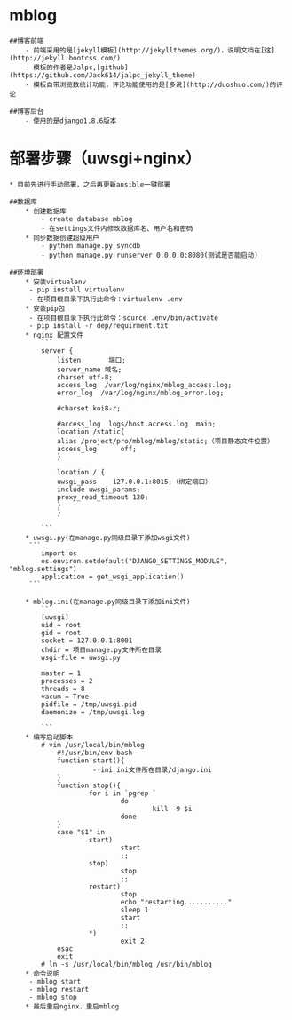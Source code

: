 # mblog

    ##博客前端
        - 前端采用的是[jekyll模板](http://jekyllthemes.org/)，说明文档在[这](http://jekyll.bootcss.com/)
        - 模板的作者是Jalpc,[github](https://github.com/Jack614/jalpc_jekyll_theme)
        - 模板自带浏览数统计功能，评论功能使用的是[多说](http://duoshuo.com/)的评论

    ##博客后台
        - 使用的是django1.8.6版本

# 部署步骤（uwsgi+nginx）
    * 目前先进行手动部署，之后再更新ansible一键部署

    ##数据库
        * 创建数据库
            - create database mblog
            - 在settings文件内修改数据库名、用户名和密码
        * 同步数据创建超级用户
            - python manage.py syncdb
            - python manage.py runserver 0.0.0.0:8080(测试是否能启动)

    ##环境部署
        * 安装virtualenv
         - pip install virtualenv
         - 在项目根目录下执行此命令：virtualenv .env
        * 安装pip包
         - 在项目根目录下执行此命令：source .env/bin/activate
         - pip install -r dep/requirment.txt
        * nginx 配置文件
            ```
            server {
                listen       端口;
                server_name 域名;
                charset utf-8;
                access_log  /var/log/nginx/mblog_access.log;
                error_log  /var/log/nginx/mblog_error.log;

                #charset koi8-r;

                #access_log  logs/host.access.log  main;
                location /static{
                alias /project/pro/mblog/mblog/static;（项目静态文件位置）
                access_log      off;
                }

                location / {
                uwsgi_pass    127.0.0.1:8015;（绑定端口）
                include uwsgi_params;
                proxy_read_timeout 120;
                }
                }

            ```
        * uwsgi.py(在manage.py同级目录下添加wsgi文件)
         ```
            import os
            os.environ.setdefault("DJANGO_SETTINGS_MODULE", "mblog.settings")
            application = get_wsgi_application()
         ```

        * mblog.ini(在manage.py同级目录下添加ini文件)
            ```
            [uwsgi]
            uid = root
            gid = root
            socket = 127.0.0.1:8001
            chdir = 项目manage.py文件所在目录
            wsgi-file = uwsgi.py

            master = 1
            processes = 2
            threads = 8
            vacum = True
            pidfile = /tmp/uwsgi.pid
            daemonize = /tmp/uwsgi.log

            ```
        * 编写启动脚本
            # vim /usr/local/bin/mblog
                #!/usr/bin/env bash
                function start(){
                         --ini ini文件所在目录/django.ini
                }
                function stop(){
                        for i in `pgrep `
                                do
                                        kill -9 $i
                                done
                }
                case "$1" in
                        start)
                                start
                                ;;
                        stop)
                                stop
                                ;;
                        restart)
                                stop
                                echo "restarting..........."
                                sleep 1
                                start
                                ;;
                        *)
                                exit 2
                esac
                exit
            # ln -s /usr/local/bin/mblog /usr/bin/mblog
        * 命令说明
         - mblog start
         - mblog restart
         - mblog stop
        * 最后重启nginx，重启mblog

